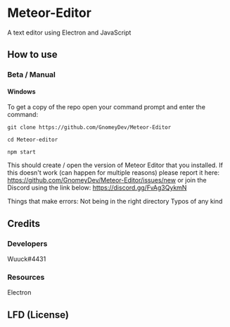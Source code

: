 # Meteor-Editor
A text editor using Electron and JavaScript

## How to use
### Beta / Manual
#### Windows
To get a copy of the repo open your command prompt and enter the command:
```
git clone https://github.com/GnomeyDev/Meteor-Editor

cd Meteor-editor

npm start
```

This should create / open the version of Meteor Editor that you installed.
If this doesn't work (can happen for multiple reasons) please report it here:
https://github.com/GnomeyDev/Meteor-Editor/issues/new
or join the Discord using the link below:
https://discord.gg/FvAg3QykmN

Things that make errors:
Not being in the right directory
Typos of any kind

## Credits
### Developers
Wuuck#4431

### Resources
Electron

## LFD (License)
